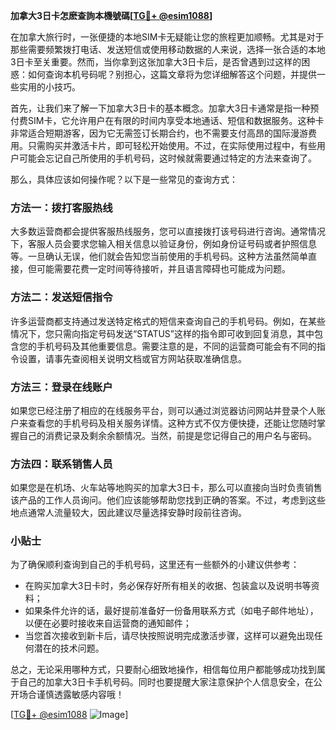 **加拿大3日卡怎麽查詢本機號碼[[TG💪+ @esim1088](https://t.me/s/esim1088)]**

在加拿大旅行时，一张便捷的本地SIM卡无疑能让您的旅程更加顺畅。尤其是对于那些需要频繁拨打电话、发送短信或使用移动数据的人来说，选择一张合适的本地3日卡至关重要。然而，当你拿到这张加拿大3日卡后，是否曾遇到过这样的困惑：如何查询本机号码呢？别担心，这篇文章将为您详细解答这个问题，并提供一些实用的小技巧。

首先，让我们来了解一下加拿大3日卡的基本概念。加拿大3日卡通常是指一种预付费SIM卡，它允许用户在有限的时间内享受本地通话、短信和数据服务。这种卡非常适合短期游客，因为它无需签订长期合约，也不需要支付高昂的国际漫游费用。只需购买并激活卡片，即可轻松开始使用。不过，在实际使用过程中，有些用户可能会忘记自己所使用的手机号码，这时候就需要通过特定的方法来查询了。

那么，具体应该如何操作呢？以下是一些常见的查询方式：

### 方法一：拨打客服热线

大多数运营商都会提供客服热线服务，您可以直接拨打该号码进行咨询。通常情况下，客服人员会要求您输入相关信息以验证身份，例如身份证号码或者护照信息等。一旦确认无误，他们就会告知您当前使用的手机号码。这种方法虽然简单直接，但可能需要花费一定时间等待接听，并且语言障碍也可能成为问题。

### 方法二：发送短信指令

许多运营商都支持通过发送特定格式的短信来查询自己的手机号码。例如，在某些情况下，您只需向指定号码发送“STATUS”这样的指令即可收到回复消息，其中包含您的手机号码及其他重要信息。需要注意的是，不同的运营商可能会有不同的指令设置，请事先查阅相关说明文档或官方网站获取准确信息。

### 方法三：登录在线账户

如果您已经注册了相应的在线服务平台，则可以通过浏览器访问网站并登录个人账户来查看您的手机号码及相关服务详情。这种方式不仅方便快捷，还能让您随时掌握自己的消费记录及剩余余额情况。当然，前提是您记得自己的用户名与密码。

### 方法四：联系销售人员

如果您是在机场、火车站等地购买的加拿大3日卡，那么可以直接向当时负责销售该产品的工作人员询问。他们应该能够帮助您找到正确的答案。不过，考虑到这些地点通常人流量较大，因此建议尽量选择安静时段前往咨询。

### 小贴士

为了确保顺利查询到自己的手机号码，这里还有一些额外的小建议供参考：
- 在购买加拿大3日卡时，务必保存好所有相关的收据、包装盒以及说明书等资料；
- 如果条件允许的话，最好提前准备好一份备用联系方式（如电子邮件地址），以便在必要时接收来自运营商的通知邮件；
- 当您首次接收到新卡后，请尽快按照说明完成激活步骤，这样可以避免出现任何潜在的技术问题。

总之，无论采用哪种方式，只要耐心细致地操作，相信每位用户都能够成功找到属于自己的加拿大3日卡手机号码。同时也要提醒大家注意保护个人信息安全，在公开场合谨慎透露敏感内容哦！

[[TG💪+ @esim1088](https://t.me/s/esim1088) ![Image](https://i.postimg.cc/4NQfJmqS/Snipaste-2025-05-13-00-14-12.png)]